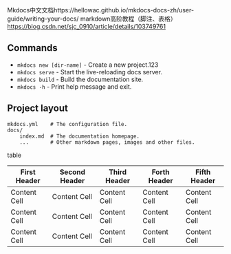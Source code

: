 Mkdocs中文文档https://hellowac.github.io/mkdocs-docs-zh/user-guide/writing-your-docs/
markdown高阶教程（脚注、表格）https://blog.csdn.net/sjc_0910/article/details/103749761


## Commands

* `mkdocs new [dir-name]` - Create a new project.123
* `mkdocs serve` - Start the live-reloading docs server.
* `mkdocs build` - Build the documentation site.
* `mkdocs -h` - Print help message and exit.

## Project layout

    mkdocs.yml    # The configuration file.
    docs/
        index.md  # The documentation homepage.
        ...       # Other markdown pages, images and other files.


table

| First Header | Second Header | Third Header | Forth Header | Fifth Header |
| ------------ | ------------- | ------------ | ------------ | ------------ |
| Content Cell | Content Cell  | Content Cell | Content Cell | Content Cell |
| Content Cell | Content Cell  | Content Cell | Content Cell | Content Cell |
| Content Cell | Content Cell  | Content Cell | Content Cell | Content Cell |